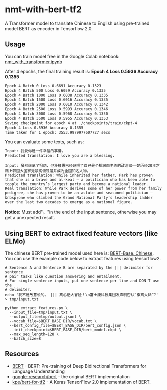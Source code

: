# nmt-with-bert-tf2
A Transformer model to translate Chinese to English using pre-trained model BERT as encoder in Tensorflow 2.0.

## Usage

You can train model free in the Google Colab notebook: [nmt_with_transformer.ipynb](https://colab.research.google.com/github/livingmagic/nmt-with-bert-tf2/blob/master/nmt_with_transformer.ipynb)

After 4 epochs, the final training result is: **Epoch 4 Loss 0.5936 Accuracy 0.1355**

```reStructuredText
Epoch 4 Batch 0 Loss 0.6691 Accuracy 0.1323
Epoch 4 Batch 500 Loss 0.6059 Accuracy 0.1335
Epoch 4 Batch 1000 Loss 0.6038 Accuracy 0.1335
Epoch 4 Batch 1500 Loss 0.6016 Accuracy 0.1335
Epoch 4 Batch 2000 Loss 0.6010 Accuracy 0.1342
Epoch 4 Batch 2500 Loss 0.5993 Accuracy 0.1346
Epoch 4 Batch 3000 Loss 0.5968 Accuracy 0.1350
Epoch 4 Batch 3500 Loss 0.5955 Accuracy 0.1353
Saving checkpoint for epoch 4 at ./checkpoints/train/ckpt-4
Epoch 4 Loss 0.5936 Accuracy 0.1355
Time taken for 1 epoch: 3553.9979977607727 secs
```

You can evaluate some texts, such as:

```reStructuredText
Input: 我爱你是一件幸福的事情。
Predicted translation: I love you are a blessing.
```

```text
Input: 虽然继承了祖荫，但朴槿惠已经证明了自己是个机敏而老练的政治家——她历经20年才爬上韩国大国家党最高领导层并成为全国知名人物。
Predicted translation: While inherited her father, Park has proven that she is a brave and al-keal – a politician who has been able to topple the country’s largest party and become a national leader.
Real translation: While Park derives some of her power from her family pedigree, she has proven to be an astute and seasoned politician –&nbsp;one who climbed the Grand National Party’s leadership ladder over the last two decades to emerge as a national figure.
```

**Notice**: Must add"。"in the end of the input sentence, otherwise you may get a unexpected result.

## Using BERT to extract fixed feature vectors (like ELMo)

The chinese BERT pre-trained model used here is: [BERT-Base, Chinese](https://storage.googleapis.com/bert_models/2018_11_03/chinese_L-12_H-768_A-12.zip). You can use the example code below to extract features using tensorflow2.

```
# Sentence A and Sentence B are separated by the ||| delimiter for sentence
# pair tasks like question answering and entailment.
# For single sentence inputs, put one sentence per line and DON'T use the
# delimiter.
echo '我不是故意说的。 ||| 真心话大冒险！\n富士康科技集团发声明否认“撤离大陆”?' > tmp/input.txt

python extract_features.py \
  --input_file=tmp/input.txt \
  --output_file=tmp/output.jsonl \
  --vocab_file=$BERT_BASE_DIR/vocab.txt \
  --bert_config_file=$BERT_BASE_DIR/bert_config.json \
  --init_checkpoint=$BERT_BASE_DIR/bert_model.ckpt \
  --max_seq_length=128 \
  --batch_size=8
```

## Resources

- [BERT](https://arxiv.org/abs/1810.04805) - BERT: Pre-training of Deep Bidirectional Transformers for Language Understanding
- [google-research/bert](https://github.com/google-research/bert) - the original BERT implementation
- [kpe/bert-for-tf2](https://github.com/kpe/bert-for-tf2) - A Keras TensorFlow 2.0 implementation of BERT. 